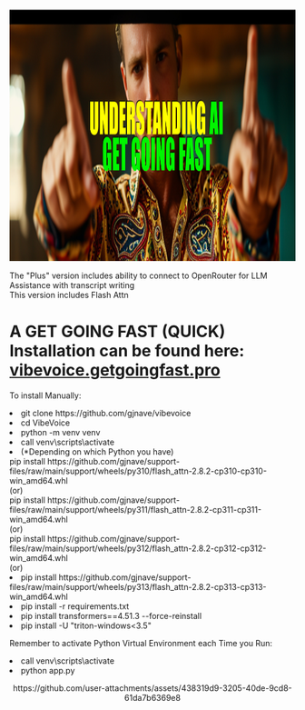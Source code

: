 <img width="1108" height="443" alt="image" src="https://github.com/gjnave/VibeVoice/blob/main/assets/yout.jpg" />

<p>The "Plus" version includes ability to connect to OpenRouter for LLM Assistance with transcript writing</br>
This version includes Flash Attn </p>
<h1>A GET GOING FAST (QUICK) Installation can be found here: <a href="https://vibevoice.getgoingfast.pro">vibevoice.getgoingfast.pro</a></h1>


<p>To install Manually:</p>
<p>
<uo>
<li>git clone https://github.com/gjnave/vibevoice</li>
<li>cd VibeVoice</li>
<li>python -m venv venv</li>
<li>call venv\scripts\activate</li>
<li>(*Depending on which Python you have)
<div>pip install https://github.com/gjnave/support-files/raw/main/support/wheels/py310/flash_attn-2.8.2-cp310-cp310-win_amd64.whl</div>
<div>(or)</div>
<div>pip install https://github.com/gjnave/support-files/raw/main/support/wheels/py311/flash_attn-2.8.2-cp311-cp311-win_amd64.whl</div>
<div>(or)</div>
<div>pip install https://github.com/gjnave/support-files/raw/main/support/wheels/py312/flash_attn-2.8.2-cp312-cp312-win_amd64.whl</div>
<div>(or)</div>
<li>pip install https://github.com/gjnave/support-files/raw/main/support/wheels/py313/flash_attn-2.8.2-cp313-cp313-win_amd64.whl</div></li>
<li>pip install -r requirements.txt</li>
<li>pip install transformers==4.51.3 --force-reinstall</li>
<li>pip install -U "triton-windows<3.5"</li>
</uo>
</p>
<p>Remember to activate Python Virtual Environment each Time you Run:</p>
<p><uo>
  <li>call venv\scripts\activate</li>
<li> python app.py</li>
</uo></p>

<div align="center">
https://github.com/user-attachments/assets/438319d9-3205-40de-9cd8-61da7b6369e8  
</div>
